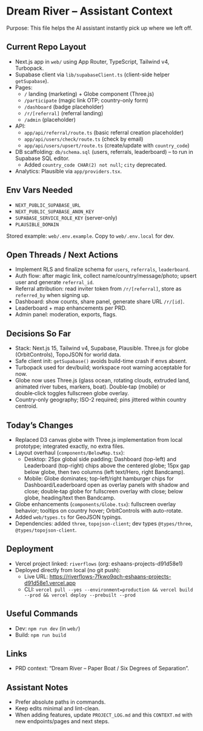 # Dream River – Assistant Context

Purpose: This file helps the AI assistant instantly pick up where we left off.

## Current Repo Layout
- Next.js app in `web/` using App Router, TypeScript, Tailwind v4, Turbopack.
- Supabase client via `lib/supabaseClient.ts` (client-side helper `getSupabase`).
- Pages:
  - `/` landing (marketing) + Globe component (Three.js)
  - `/participate` (magic link OTP; country-only form)
  - `/dashboard` (badge placeholder)
  - `/r/[referral]` (referral landing)
  - `/admin` (placeholder)
- API:
  - `app/api/referral/route.ts` (basic referral creation placeholder)
  - `app/api/users/check/route.ts` (check by email)
  - `app/api/users/upsert/route.ts` (create/update with `country_code`)
- DB scaffolding: `db/schema.sql` (users, referrals, leaderboard) – to run in Supabase SQL editor.
  - Added `country_code CHAR(2) not null`; `city` deprecated.
- Analytics: Plausible via `app/providers.tsx`.

## Env Vars Needed
- `NEXT_PUBLIC_SUPABASE_URL`
- `NEXT_PUBLIC_SUPABASE_ANON_KEY`
- `SUPABASE_SERVICE_ROLE_KEY` (server-only)
- `PLAUSIBLE_DOMAIN`

Stored example: `web/.env.example`. Copy to `web/.env.local` for dev.

## Open Threads / Next Actions
- Implement RLS and finalize schema for `users`, `referrals`, `leaderboard`.
- Auth flow: after magic link, collect name/country/message/photo; upsert user and generate `referral_id`.
- Referral attribution: read inviter token from `/r/[referral]`, store as `referred_by` when signing up.
- Dashboard: show counts, share panel, generate share URL `/r/[id]`.
- Leaderboard + map enhancements per PRD.
- Admin panel: moderation, exports, flags.

## Decisions So Far
- Stack: Next.js 15, Tailwind v4, Supabase, Plausible. Three.js for globe (OrbitControls), TopoJSON for world data.
- Safe client init: `getSupabase()` avoids build-time crash if envs absent.
- Turbopack used for dev/build; workspace root warning acceptable for now.
- Globe now uses Three.js (glass ocean, rotating clouds, extruded land, animated river tubes, markers, boat). Double‑tap (mobile) or double‑click toggles fullscreen globe overlay.
- Country-only geography; ISO-2 required; pins jittered within country centroid.

## Today’s Changes
- Replaced D3 canvas globe with Three.js implementation from local prototype; integrated exactly, no extra files.
- Layout overhaul (`components/BelowMap.tsx`):
  - Desktop: 25px global side padding; Dashboard (top-left) and Leaderboard (top-right) chips above the centered globe; 15px gap below globe, then two columns (left text/Hero, right Bandcamp).
  - Mobile: Globe dominates; top-left/right hamburger chips for Dashboard/Leaderboard open as overlay panels with shadow and close; double‑tap globe for fullscreen overlay with close; below globe, heading/text then Bandcamp.
- Globe enhancements (`components/Globe.tsx`): fullscreen overlay behavior; tooltips on country hover; OrbitControls with auto-rotate.
- Added `web/types.ts` for GeoJSON typings.
- Dependencies: added `three`, `topojson-client`; dev types `@types/three`, `@types/topojson-client`.

## Deployment
- Vercel project linked: `riverflows` (org: eshaans-projects-d91d58e1)
- Deployed directly from local (no git push):
  - Live URL: https://riverflows-7fkwo9qch-eshaans-projects-d91d58e1.vercel.app
  - CLI: `vercel pull --yes --environment=production && vercel build --prod && vercel deploy --prebuilt --prod`

## Useful Commands
- Dev: `npm run dev` (in `web/`)
- Build: `npm run build`

## Links
- PRD context: “Dream River – Paper Boat / Six Degrees of Separation”.

## Assistant Notes
- Prefer absolute paths in commands.
- Keep edits minimal and lint-clean.
- When adding features, update `PROJECT_LOG.md` and this `CONTEXT.md` with new endpoints/pages and next steps.

